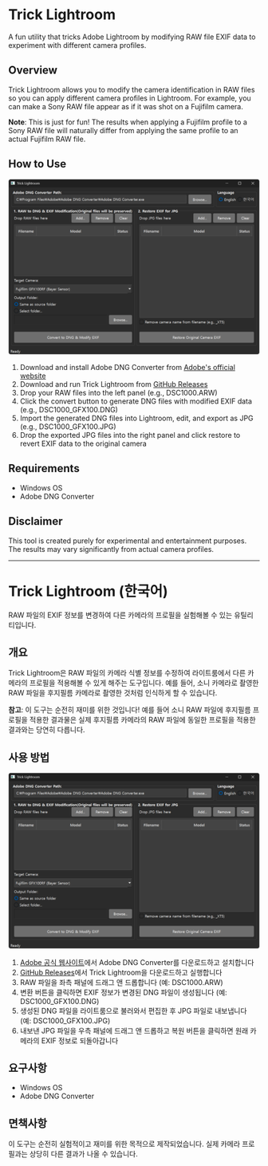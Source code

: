 # Trick Lightroom

A fun utility that tricks Adobe Lightroom by modifying RAW file EXIF data to experiment with different camera profiles.

## Overview

Trick Lightroom allows you to modify the camera identification in RAW files so you can apply different camera profiles in Lightroom. For example, you can make a Sony RAW file appear as if it was shot on a Fujifilm camera.

**Note**: This is just for fun! The results when applying a Fujifilm profile to a Sony RAW file will naturally differ from applying the same profile to an actual Fujifilm RAW file.

## How to Use

![Screenshot](/.github/screenshot.png)

1. Download and install Adobe DNG Converter from [Adobe's official website](https://helpx.adobe.com/camera-raw/using/adobe-dng-converter.html)
2. Download and run Trick Lightroom from [GitHub Releases](https://github.com/yourusername/Trick_Lightroom/releases)
3. Drop your RAW files into the left panel (e.g., DSC1000.ARW)
4. Click the convert button to generate DNG files with modified EXIF data (e.g., DSC1000_GFX100.DNG)  
5. Import the generated DNG files into Lightroom, edit, and export as JPG (e.g., DSC1000_GFX100.JPG)
6. Drop the exported JPG files into the right panel and click restore to revert EXIF data to the original camera

## Requirements

- Windows OS
- Adobe DNG Converter

## Disclaimer

This tool is created purely for experimental and entertainment purposes. The results may vary significantly from actual camera profiles.

---

# Trick Lightroom (한국어)

RAW 파일의 EXIF 정보를 변경하여 다른 카메라의 프로필을 실험해볼 수 있는 유틸리티입니다.

## 개요

Trick Lightroom은 RAW 파일의 카메라 식별 정보를 수정하여 라이트룸에서 다른 카메라의 프로필을 적용해볼 수 있게 해주는 도구입니다. 예를 들어, 소니 카메라로 촬영한 RAW 파일을 후지필름 카메라로 촬영한 것처럼 인식하게 할 수 있습니다.

**참고**: 이 도구는 순전히 재미를 위한 것입니다! 예를 들어 소니 RAW 파일에 후지필름 프로필을 적용한 결과물은 실제 후지필름 카메라의 RAW 파일에 동일한 프로필을 적용한 결과와는 당연히 다릅니다.

## 사용 방법

![스크린샷](/.github/screenshot.png)

1. [Adobe 공식 웹사이트](https://helpx.adobe.com/kr/camera-raw/using/adobe-dng-converter.html)에서 Adobe DNG Converter를 다운로드하고 설치합니다
2. [GitHub Releases](https://github.com/newboon/Trick_Lightroom/releases)에서 Trick Lightroom을 다운로드하고 실행합니다
3. RAW 파일을 좌측 패널에 드래그 앤 드롭합니다 (예: DSC1000.ARW)
4. 변환 버튼을 클릭하면 EXIF 정보가 변경된 DNG 파일이 생성됩니다 (예: DSC1000_GFX100.DNG)
5. 생성된 DNG 파일을 라이트룸으로 불러와서 편집한 후 JPG 파일로 내보냅니다 (예: DSC1000_GFX100.JPG)
6. 내보낸 JPG 파일을 우측 패널에 드래그 앤 드롭하고 복원 버튼을 클릭하면 원래 카메라의 EXIF 정보로 되돌아갑니다

## 요구사항

- Windows OS
- Adobe DNG Converter

## 면책사항

이 도구는 순전히 실험적이고 재미를 위한 목적으로 제작되었습니다. 실제 카메라 프로필과는 상당히 다른 결과가 나올 수 있습니다.
